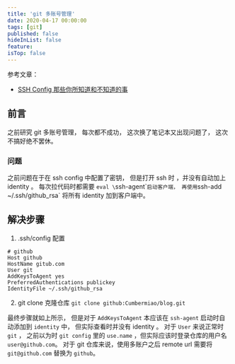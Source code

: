 ```yaml
---
title: 'git 多账号管理'
date: 2020-04-17 00:00:00
tags: [git]
published: false
hideInList: false
feature: 
isTop: false
---
```


参考文章：
- [SSH Config 那些你所知道和不知道的事](https://deepzz.com/post/how-to-setup-ssh-config.html)

## 前言

之前研究 git 多账号管理， 每次都不成功， 这次换了笔记本又出现问题了， 这次不搞好绝不罢休。

### 问题

之前问题在于在 ssh config 中配置了密钥， 但是打开 ssh 时 ，并没有自动加上 identity 。
每次拉代码时都需要 `eval \`ssh-agent\`` 启动客户端， 再使用 `ssh-add ~/.ssh/github_rsa` 将所有 identity 加到客户端中。


## 解决步骤

1. .ssh/config 配置

```
# github
Host github
HostName gitub.com
User git
AddKeysToAgent yes
PreferredAuthentications publickey
IdentityFile ~/.ssh/github_rsa
```

2. git clone 克隆仓库
`git clone github:Cumbermiao/blog.git `

最终步骤就如上所示， 但是对于 `AddKeysToAgent` 本应该在 `ssh-agent` 启动时自动添加到 `identity` 中， 但实际查看时并没有 identity 。 
对于 `User` 来说正常时 `git` ， 之前以为时 `git config` 里的 `use.name` ，但实际应该时登录仓库的用户名 `user@github.com`。
对于 git 仓库来说，使用多账户之后 remote url 需要将 `git@github.com` 替换为 `github`。